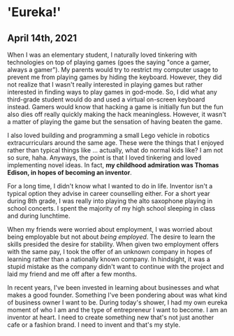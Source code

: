 # 'Eureka!'

## April 14th, 2021

When I was an elementary student, I naturally loved tinkering with technologies on top of playing games (goes the saying "once a gamer, always a gamer"). My parents would try to restrict my computer usage to prevent me from playing games by hiding the keyboard. However, they did not realize that I wasn't really interested in playing games but rather interested in finding ways to play games in god-mode. So, I did what any third-grade student would do and used a virtual on-screen keyboard instead. Gamers would know that hacking a game is initially fun but the fun also dies off really quickly making the hack meaningless. However, it wasn't a matter of playing the game but the sensation of having beaten the game.

I also loved building and programming a small Lego vehicle in robotics extracurriculars around the same age. These were the things that I enjoyed rather than typical things like ... actually, what do normal kids like? I am not so sure, haha. Anyways, the point is that I loved tinkering and loved implementing novel ideas. In fact, **my childhood admiration was Thomas Edison, in hopes of becoming an inventor**.

For a long time, I didn't know what I wanted to do in life. Inventor isn't a typical option they advise in career counselling either. For a short year during 8th grade, I was really into playing the alto saxophone playing in school concerts. I spent the majority of my high school sleeping in class and during lunchtime.

When my friends were worried about employment, I was worried about being employable but not about *being employed*. The desire to learn the skills presided the desire for stability. When given two employment offers with the same pay, I took the offer of an unknown company in hopes of learning rather than a nationally known company. In hindsight, it was a stupid mistake as the company didn't want to continue with the project and laid my friend and me off after a few months.

In recent years, I've been invested in learning about businesses and what makes a good founder. Something I've been pondering about was what kind of business owner I want to be. During today's shower, I had my own eureka moment of who I am and the type of entrepreneur I want to become. I am an inventor at heart. I need to create something new that's not just another cafe or a fashion brand. I need to invent and that's my style.
